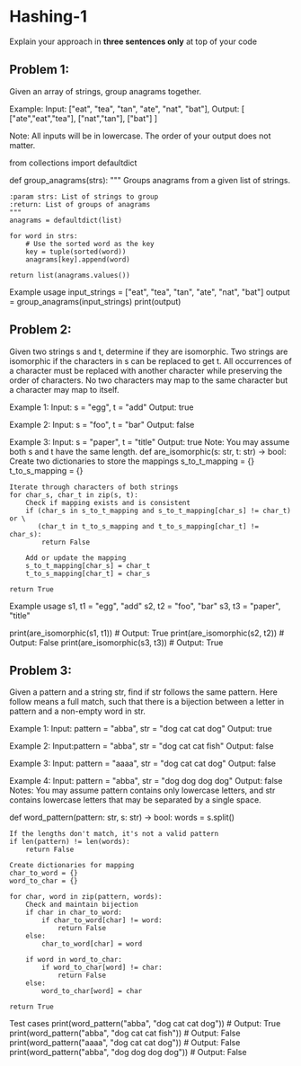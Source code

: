 # Hashing-1
Explain your approach in **three sentences only** at top of your code


## Problem 1:
Given an array of strings, group anagrams together.

Example:
Input: ["eat", "tea", "tan", "ate", "nat", "bat"],
Output:
[
  ["ate","eat","tea"],
  ["nat","tan"],
  ["bat"]
]

Note:
All inputs will be in lowercase.
The order of your output does not matter.

from collections import defaultdict

def group_anagrams(strs):
    """
    Groups anagrams from a given list of strings.

    :param strs: List of strings to group
    :return: List of groups of anagrams
    """
    anagrams = defaultdict(list)

    for word in strs:
        # Use the sorted word as the key
        key = tuple(sorted(word))
        anagrams[key].append(word)

    return list(anagrams.values())

Example usage
input_strings = ["eat", "tea", "tan", "ate", "nat", "bat"]
output = group_anagrams(input_strings)
print(output)


## Problem 2:
Given two strings s and t, determine if they are isomorphic.
Two strings are isomorphic if the characters in s can be replaced to get t.
All occurrences of a character must be replaced with another character while preserving the order of characters. No two characters may map to the same character but a character may map to itself.

Example 1:
Input: s = "egg", t = "add"
Output: true

Example 2:
Input: s = "foo", t = "bar"
Output: false

Example 3:
Input: s = "paper", t = "title"
Output: true
Note:
You may assume both s and t have the same length.
def are_isomorphic(s: str, t: str) -> bool:
    Create two dictionaries to store the mappings
    s_to_t_mapping = {}
    t_to_s_mapping = {}

    Iterate through characters of both strings
    for char_s, char_t in zip(s, t):
        Check if mapping exists and is consistent
        if (char_s in s_to_t_mapping and s_to_t_mapping[char_s] != char_t) or \
           (char_t in t_to_s_mapping and t_to_s_mapping[char_t] != char_s):
            return False

        Add or update the mapping
        s_to_t_mapping[char_s] = char_t
        t_to_s_mapping[char_t] = char_s

    return True

Example usage
s1, t1 = "egg", "add"
s2, t2 = "foo", "bar"
s3, t3 = "paper", "title"

print(are_isomorphic(s1, t1))  # Output: True
print(are_isomorphic(s2, t2))  # Output: False
print(are_isomorphic(s3, t3))  # Output: True


## Problem 3:
Given a pattern and a string str, find if str follows the same pattern.
Here follow means a full match, such that there is a bijection between a letter in pattern and a non-empty word in str.

Example 1:
Input: pattern = "abba", str = "dog cat cat dog"
Output: true

Example 2:
Input:pattern = "abba", str = "dog cat cat fish"
Output: false

Example 3:
Input: pattern = "aaaa", str = "dog cat cat dog"
Output: false

Example 4:
Input: pattern = "abba", str = "dog dog dog dog"
Output: false
Notes:
You may assume pattern contains only lowercase letters, and str contains lowercase letters that may be separated by a single space.

def word_pattern(pattern: str, s: str) -> bool:
    words = s.split()
    
    If the lengths don't match, it's not a valid pattern
    if len(pattern) != len(words):
        return False

    Create dictionaries for mapping
    char_to_word = {}
    word_to_char = {}

    for char, word in zip(pattern, words):
        Check and maintain bijection
        if char in char_to_word:
            if char_to_word[char] != word:
                return False
        else:
            char_to_word[char] = word

        if word in word_to_char:
            if word_to_char[word] != char:
                return False
        else:
            word_to_char[word] = char

    return True

Test cases
print(word_pattern("abba", "dog cat cat dog"))  # Output: True
print(word_pattern("abba", "dog cat cat fish")) # Output: False
print(word_pattern("aaaa", "dog cat cat dog")) # Output: False
print(word_pattern("abba", "dog dog dog dog")) # Output: False

